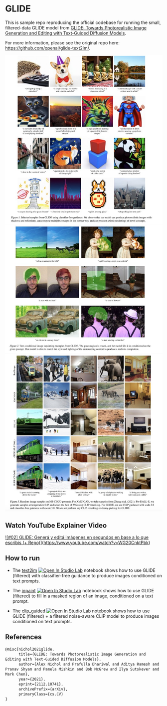 # GLIDE

This is sample repo reproducing the official codebase for running the small, filtered-data GLIDE model from [GLIDE: Towards Photorealistic Image Generation and Editing with Text-Guided Diffusion Models](https://arxiv.org/abs/2112.10741).

For more information, please see the original repo here: https://github.com/openai/glide-text2im/.

![Figure-1](image-1.jpeg)
![Figure-2](image-2.jpeg)
![Figure-3](image-3.jpeg)

## Watch YouTube Explainer Video
[![#02] GLIDE: Generá y editá imágenes en segundos en base a lo que escribis (+ Repo)](https://img.youtube.com/vi/WG20CnktPbk/0.jpg)](https://www.youtube.com/watch?v=WG20CnktPbk)

## How to run

 * The [text2im](notebooks/text2im.ipynb) [![Open In Studio Lab](https://studiolab.sagemaker.aws/studiolab.svg)](https://studiolab.sagemaker.aws/import/github/machinelearnear/openai-glide-text2im/blob/main/text2im.ipynb) notebook shows how to use GLIDE (filtered) with classifier-free guidance to produce images conditioned on text prompts. 
 
 * The [inpaint](notebooks/inpaint.ipynb) [![Open In Studio Lab](https://studiolab.sagemaker.aws/studiolab.svg)](https://studiolab.sagemaker.aws/import/github/machinelearnear/openai-glide-text2im/blob/main/inpaint.ipynb) notebook shows how to use GLIDE (filtered) to fill in a masked region of an image, conditioned on a text prompt. 
 
 * The [clip_guided](notebooks/clip_guided.ipynb) [![Open In Studio Lab](https://studiolab.sagemaker.aws/studiolab.svg)](https://studiolab.sagemaker.aws/import/github/machinelearnear/openai-glide-text2im/blob/main/clip-guided.ipynb) notebook shows how to use GLIDE (filtered) + a filtered noise-aware CLIP model to produce images conditioned on text prompts.
 
## References
```
@misc{nichol2021glide,
      title={GLIDE: Towards Photorealistic Image Generation and Editing with Text-Guided Diffusion Models}, 
      author={Alex Nichol and Prafulla Dhariwal and Aditya Ramesh and Pranav Shyam and Pamela Mishkin and Bob McGrew and Ilya Sutskever and Mark Chen},
      year={2021},
      eprint={2112.10741},
      archivePrefix={arXiv},
      primaryClass={cs.CV}
}
```
